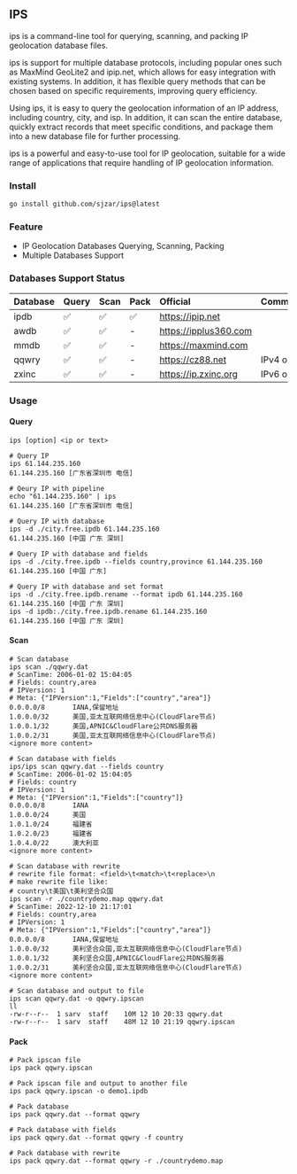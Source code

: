 ## IPS

ips is a command-line tool for querying, scanning, and packing IP geolocation database files.

ips is support for multiple database protocols, including popular ones such as MaxMind GeoLite2 and ipip.net, which allows for easy integration with existing systems. In addition, it has flexible query methods that can be chosen based on specific requirements, improving query efficiency.

Using ips, it is easy to query the geolocation information of an IP address, including country, city, and isp. In addition, it can scan the entire database, quickly extract records that meet specific conditions, and package them into a new database file for further processing.

ips is a powerful and easy-to-use tool for IP geolocation, suitable for a wide range of applications that require handling of IP geolocation information.

### Install

```bash
go install github.com/sjzar/ips@latest
```

### Feature
* IP Geolocation Databases Querying, Scanning, Packing
* Multiple Databases Support

### Databases Support Status

| Database | Query | Scan | Pack | Official              | Comments  |
|:---------|:------|:-----|:-----|:----------------------|:----------|
| ipdb     | ✅    | ✅   | ✅    | https://ipip.net      |           |
| awdb     | ✅    | ✅   | -    | https://ipplus360.com |           |
| mmdb     | ✅    | ✅   | -    | https://maxmind.com   |           |
| qqwry    | ✅    | ✅   | -    | https://cz88.net      | IPv4 only |
| zxinc    | ✅    | ✅   | -    | https://ip.zxinc.org  | IPv6 only |


### Usage

#### Query

```shell
ips [option] <ip or text>

# Query IP
ips 61.144.235.160
61.144.235.160 [广东省深圳市 电信]

# Qeury IP with pipeline
echo "61.144.235.160" | ips
61.144.235.160 [广东省深圳市 电信]

# Query IP with database
ips -d ./city.free.ipdb 61.144.235.160
61.144.235.160 [中国 广东 深圳]

# Query IP with database and fields
ips -d ./city.free.ipdb --fields country,province 61.144.235.160
61.144.235.160 [中国 广东]

# Query IP with database and set format
ips -d ./city.free.ipdb.rename --format ipdb 61.144.235.160
61.144.235.160 [中国 广东 深圳]
ips -d ipdb:./city.free.ipdb.rename 61.144.235.160
61.144.235.160 [中国 广东 深圳]
```

#### Scan

```shell
# Scan database
ips scan ./qqwry.dat
# ScanTime: 2006-01-02 15:04:05
# Fields: country,area
# IPVersion: 1
# Meta: {"IPVersion":1,"Fields":["country","area"]}
0.0.0.0/8       IANA,保留地址
1.0.0.0/32      美国,亚太互联网络信息中心(CloudFlare节点)
1.0.0.1/32      美国,APNIC&CloudFlare公共DNS服务器
1.0.0.2/31      美国,亚太互联网络信息中心(CloudFlare节点)
<ignore more content>

# Scan database with fields
ips/ips scan qqwry.dat --fields country
# ScanTime: 2006-01-02 15:04:05
# Fields: country
# IPVersion: 1
# Meta: {"IPVersion":1,"Fields":["country"]}
0.0.0.0/8       IANA
1.0.0.0/24      美国
1.0.1.0/24      福建省
1.0.2.0/23      福建省
1.0.4.0/22      澳大利亚
<ignore more content>

# Scan database with rewrite
# rewrite file format: <field>\t<match>\t<replace>\n
# make rewrite file like:
# country\t美国\t美利坚合众国
ips scan -r ./countrydemo.map qqwry.dat
# ScanTime: 2022-12-10 21:17:01
# Fields: country,area
# IPVersion: 1
# Meta: {"IPVersion":1,"Fields":["country","area"]}
0.0.0.0/8       IANA,保留地址
1.0.0.0/32      美利坚合众国,亚太互联网络信息中心(CloudFlare节点)
1.0.0.1/32      美利坚合众国,APNIC&CloudFlare公共DNS服务器
1.0.0.2/31      美利坚合众国,亚太互联网络信息中心(CloudFlare节点)
<ignore more content>

# Scan database and output to file
ips scan qqwry.dat -o qqwry.ipscan
ll
-rw-r--r--  1 sarv  staff    10M 12 10 20:33 qqwry.dat
-rw-r--r--  1 sarv  staff    48M 12 10 21:19 qqwry.ipscan
```

#### Pack

```shell
# Pack ipscan file
ips pack qqwry.ipscan

# Pack ipscan file and output to another file
ips pack qqwry.ipscan -o demo1.ipdb

# Pack database
ips pack qqwry.dat --format qqwry

# Pack database with fields
ips pack qqwry.dat --format qqwry -f country

# Pack database with rewrite
ips pack qqwry.dat --format qqwry -r ./countrydemo.map
```

